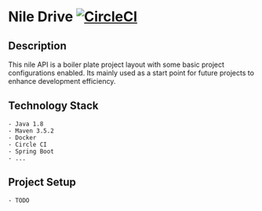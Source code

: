 # Nile Drive [![CircleCI](https://circleci.com/gh/Tegegn/nile.svg?style=svg)](https://circleci.com/gh/Tegegn/nile)

## Description

This nile API is a boiler plate project layout with some basic project configurations enabled. Its mainly used as a start point for future projects to enhance development efficiency.

## Technology Stack
    
    - Java 1.8
    - Maven 3.5.2
    - Docker
    - Circle CI
    - Spring Boot
    - ...
    
## Project Setup
    
    - TODO
    
    